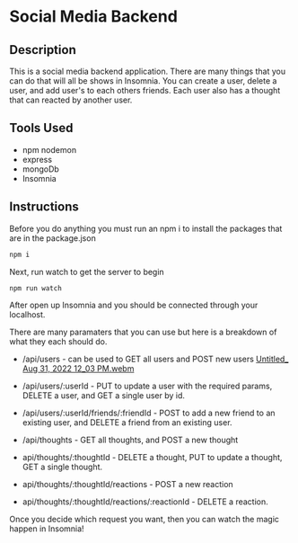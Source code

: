 # Social Media Backend

## Description
This is a social media backend application. There are many things that you can do that will all be shows in Insomnia. You can create a user, delete a user, and add user's to each others friends. Each user also has a thought that can reacted by another user. 

## Tools Used 
+ npm nodemon 
+ express
+ mongoDb 
+ Insomnia 

## Instructions 
Before you do anything you must run an npm i to install the packages that are in the package.json 
```bash 
npm i 
```
Next, run watch to get the server to begin 
```bash
npm run watch 
```
After open up Insomnia and you should be connected through your localhost. 

There are many paramaters that you can use but here is a breakdown of what they each should do. 
+ /api/users - can be used to GET all users and POST new users 
[Untitled_ Aug 31, 2022 12_03 PM.webm](https://user-images.githubusercontent.com/101439331/187748281-c0b3a957-6d32-4281-880c-8b46fb9865ca.webm)

+ /api/users/:userId - PUT to update a user with the required params, DELETE a user, and GET a single user by id. 
+ /api/users/:userId/friends/:friendId - POST to add a new friend to an existing user, and DELETE a friend from an existing user. 
+ /api/thoughts - GET all thoughts, and POST a new thought
+ api/thoughts/:thoughtId - DELETE a thought, PUT to update a thought, GET a single thought. 
+ api/thoughts/:thoughtId/reactions - POST a new reaction 
+ api/thoughts/:thoughtId/reactions/:reactionId - DELETE a reaction. 

Once you decide which request you want, then you can watch the magic happen in Insomnia!




